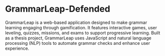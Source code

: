 # GrammarLeap-Defended
GrammarLeap is a web-based application designed to make grammar learning engaging through gamification. It features interactive games, user leveling, quizzes, missions, and exams to support progressive learning. Built as a thesis project, GrammarLeap uses JavaScript and natural language processing (NLP) tools to automate grammar checks and enhance user experience.
